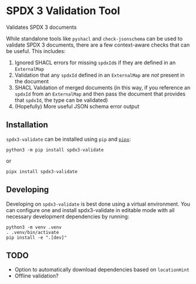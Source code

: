 # SPDX 3 Validation Tool

Validates SPDX 3 documents

While standalone tools like `pyshacl` and `check-jsonschema` can be used to
validate SPDX 3 documents, there are a few context-aware checks that can be
useful. This includes:

1. Ignored SHACL errors for missing `spdxId`s if they are defined in an
   `ExternalMap`
2. Validation that any `spdxId` defined in an `ExternalMap` are _not_ present
   in the document
3. SHACL Validation of merged documents (in this way, if you reference an
   `spdxId` from an `ExternalMap` and then pass the document that provides that
   `spdxId`, the type can be validated)
4. (Hopefully) More useful JSON schema error output

## Installation

`spdx3-validate` can be installed using `pip` and [`pipx`](https://github.com/pypa/pipx):

```shell
python3 -m pip install spdx3-validate
```

or

```shell
pipx install spdx3-validate
```

## Developing

Developing on `spdx3-validate` is best done using a virtual environment. You
can configure one and install spdx3-validate in editable mode with all
necessary development dependencies by running:

```shell
python3 -m venv .venv
. .venv/bin/activate
pip install -e ".[dev]"
```

## TODO

* Option to automatically download dependencies based on `locationHint`
* Offline validation?
